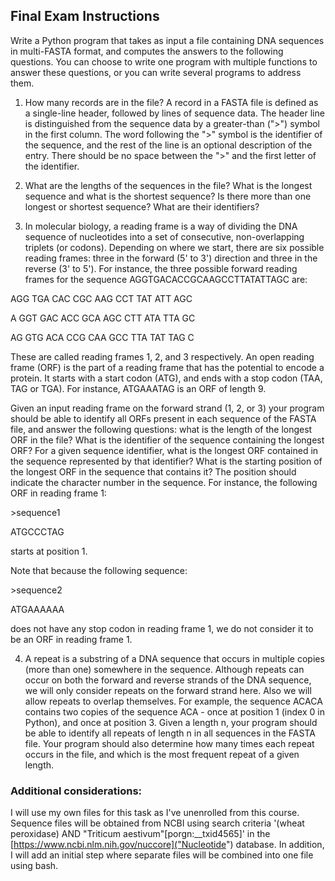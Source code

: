 ## Final Exam Instructions

Write a Python program that takes as input a file containing DNA sequences in multi-FASTA format, and computes the answers to the following questions. You can choose to write one program with multiple functions to answer these questions, or you can write several programs to address them. 

1. How many records are in the file? A record in a FASTA file is defined as a single-line header, followed by lines of sequence data. The header line is distinguished from the sequence data by a greater-than (">") symbol in the first column. The word following the ">" symbol is the identifier of the sequence, and the rest of the line is an optional description of the entry. There should be no space between the ">" and the first letter of the identifier. 

2. What are the lengths of the sequences in the file? What is the longest sequence and what is the shortest sequence? Is there more than one longest or shortest sequence? What are their identifiers? 

3. In molecular biology, a reading frame is a way of dividing the DNA sequence of nucleotides into a set of consecutive, non-overlapping triplets (or codons). Depending on where we start, there are six possible reading frames: three in the forward (5' to 3') direction and three in the reverse (3' to 5'). For instance, the three possible forward reading frames for the sequence AGGTGACACCGCAAGCCTTATATTAGC are: 

AGG TGA CAC CGC AAG CCT TAT ATT AGC

A GGT GAC ACC GCA AGC CTT ATA TTA GC

AG GTG ACA CCG CAA GCC TTA TAT TAG C 

These are called reading frames 1, 2, and 3 respectively. An open reading frame (ORF) is the part of a reading frame that has the potential to encode a protein. It starts with a start codon (ATG), and ends with a stop codon (TAA, TAG or TGA). For instance, ATGAAATAG is an ORF of length 9.

Given an input reading frame on the forward strand (1, 2, or 3) your program should be able to identify all ORFs present in each sequence of the FASTA file, and answer the following questions: what is the length of the longest ORF in the file? What is the identifier of the sequence containing the longest ORF? For a given sequence identifier, what is the longest ORF contained in the sequence represented by that identifier? What is the starting position of the longest ORF in the sequence that contains it? The position should indicate the character number in the sequence. For instance, the following ORF in reading frame 1:

\>sequence1

ATGCCCTAG

starts at position 1.

Note that because the following sequence:

\>sequence2

ATGAAAAAA

does not have any stop codon in reading frame 1, we do not consider it to be an ORF in reading frame 1. 

4. A repeat is a substring of a DNA sequence that occurs in multiple copies (more than one) somewhere in the sequence. Although repeats can occur on both the forward and reverse strands of the DNA sequence, we will only consider repeats on the forward strand here. Also we will allow repeats to overlap themselves. For example, the sequence ACACA contains two copies of the sequence ACA - once at position 1 (index 0 in Python), and once at position 3. Given a length n, your program should be able to identify all repeats of length n in all sequences in the FASTA file. Your program should also determine how many times each repeat occurs in the file, and which is the most frequent repeat of a given length.

### Additional considerations:
I will use my own files for this task as I've unenrolled from this course. Sequence files will be obtained from NCBI using search criteria '(wheat peroxidase) AND "Triticum aestivum"\[porgn:__txid4565]' in the [https://www.ncbi.nlm.nih.gov/nuccore]("Nucleotide") database. In addition, I will add an initial step where separate files will be combined into one file using bash.
